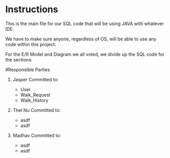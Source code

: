# Instructions
This is the main file for our SQL code that will be using JAVA with whatever IDE.

We have to make sure anyone, regardless of OS, will be able to use any code within this project.

For the E/R Model and Diagram we all voted, we divide up the SQL code for the sections.

#Responsible Parties

1) Jasper
Committed to:
    * User 
    * Walk_Request
    * Walk_History

2) Thel Nu
Committed to:
    * asdf
    * asdf

3) Madhav
Committed to:
    * asdf
    * asdf


